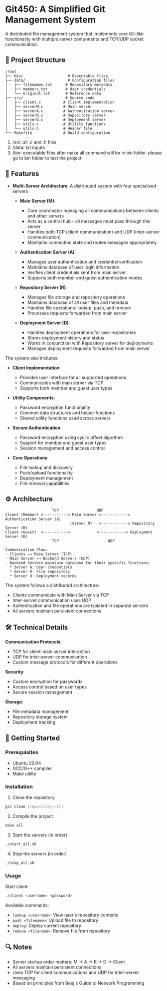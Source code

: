 # Git450: A Simplified Git Management System

A distributed file management system that implements core Git-like functionality with multiple server components and TCP/UDP socket communication.

## 📁 Project Structure

```
/root
├── bin/                    # Executable files
├── data/                   # Configuration files
│   ├── filenames.txt      # Repository metadata
│   ├── members.txt        # User credentials
│   └── original.txt       # Reference data
├── src/                   # Source code
│   ├── client.c          # Client implementation
│   ├── serverM.c         # Main server
│   ├── serverA.c         # Authentication server
│   ├── serverR.c         # Repository server
│   ├── serverD.c         # Deployment server
│   ├── utils.c           # Utility functions
│   └── utils.h           # Header file
└── Makefile              # Build configuration
```

1. /src: all .c and .h files
2. /data: txt inputs
3. /bin: executable files after make all command will be in bin folder. please go to bin folder to test the project.


## 🌟 Features

- **Multi-Server Architecture**: A distributed system with four specialized servers
  - **Main Server (M)**: 
    - Core coordinator managing all communications between clients and other servers
    - Acts as a central hub - all messages must pass through this server
    - Handles both TCP (client communication) and UDP (inter-server communication)
    - Maintains connection state and routes messages appropriately

  - **Authentication Server (A)**:
    - Manages user authentication and credential verification
    - Maintains database of user login information
    - Verifies client credentials sent from main server
    - Supports both member and guest authentication modes

  - **Repository Server (R)**:
    - Manages file storage and repository operations
    - Maintains database of all user files and metadata
    - Handles file operations: lookup, push, and remove
    - Processes requests forwarded from main server
    
  - **Deployment Server (D)**:
    - Handles deployment operations for user repositories
    - Stores deployment history and status
    - Works in conjunction with Repository server for deployments
    - Manages deployment requests forwarded from main server

The system also includes:
- **Client Implementation**:
  - Provides user interface for all supported operations
  - Communicates with main server via TCP
  - Supports both member and guest user types
  
- **Utility Components**:
  - Password encryption functionality
  - Common data structures and helper functions
  - Shared utility functions used across servers

- **Secure Authentication**
  - Password encryption using cyclic offset algorithm
  - Support for member and guest user types
  - Session management and access control

- **Core Operations**
  - File lookup and discovery
  - Push/upload functionality
  - Deployment management 
  - File removal capabilities

## ⚙️ Architecture

```
                     TCP                 UDP
Client (Member) <-----------> Main Server <------------> Authentication Server (A)
                             (Server M)   <------------> Repository Server (R)
Client (Guest)  <----------->            <------------> Deployment Server (D)
                     TCP                      UDP

Communication Flow:
- Clients ←→ Main Server (TCP)
- Main Server ←→ Backend Servers (UDP)
- Backend Servers maintain database for their specific functions:
  * Server A: User credentials
  * Server R: File repository
  * Server D: Deployment records
```

The system follows a distributed architecture:
- Clients communicate with Main Server via TCP
- Inter-server communication uses UDP
- Authentication and file operations are isolated in separate servers
- All servers maintain persistent connections

## 🛠️ Technical Details

**Communication Protocols**:
- TCP for client-main server interaction
- UDP for inter-server communication
- Custom message protocols for different operations

**Security**:
- Custom encryption for passwords
- Access control based on user types
- Secure session management

**Storage**:
- File metadata management
- Repository storage system
- Deployment tracking

## 🚀 Getting Started

### Prerequisites
- Ubuntu 20.04
- GCC/G++ compiler
- Make utility

### Installation
1. Clone the repository
```bash
git clone [repository-url]
```

2. Compile the project
```bash
make all
```

3. Start the servers (in order)
```bash
./start_all.sh
```

4. Stop the servers (in order)
```bash
./stop_all.sh
```

### Usage
Start client:
```bash
./client <username> <password>
```

Available commands:
- `lookup <username>`: View user's repository contents
- `push <filename>`: Upload file to repository 
- `deploy`: Deploy current repository
- `remove <filename>`: Remove file from repository


## 🔍 Notes
- Server startup order matters: M -> A -> R -> D -> Client
- All servers maintain persistent connections
- Uses TCP for client communications and UDP for inter-server messaging
- Based on principles from Beej's Guide to Network Programming

